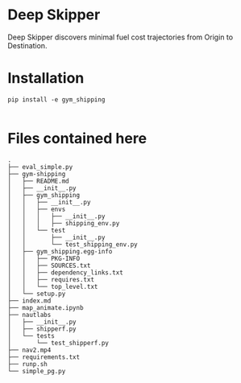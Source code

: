 # Deep Skipper
Deep Skipper discovers minimal fuel cost trajectories from Origin to Destination.

# Installation
```
pip install -e gym_shipping
 
```

# Files contained here

```
.
├── eval_simple.py
├── gym-shipping
│   ├── README.md
│   ├── __init__.py
│   ├── gym_shipping
│   │   ├── __init__.py
│   │   ├── envs
│   │   │   ├── __init__.py
│   │   │   ├── shipping_env.py
│   │   └── test
│   │       ├── __init__.py
│   │       └── test_shipping_env.py
│   ├── gym_shipping.egg-info
│   │   ├── PKG-INFO
│   │   ├── SOURCES.txt
│   │   ├── dependency_links.txt
│   │   ├── requires.txt
│   │   └── top_level.txt
│   └── setup.py
├── index.md
├── map_animate.ipynb
├── nautlabs
│   ├── __init__.py
│   ├── shipperf.py
│   └── tests
│       └── test_shipperf.py
├── nav2.mp4
├── requirements.txt
├── runp.sh
└── simple_pg.py

```

